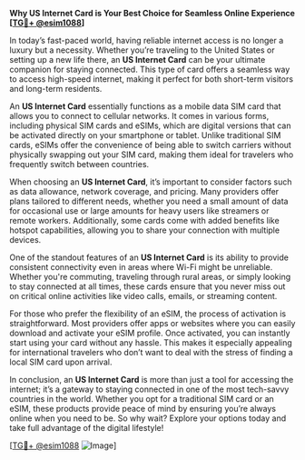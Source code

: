 **Why US Internet Card is Your Best Choice for Seamless Online Experience [[TG💪+ @esim1088](https://t.me/s/esim1088)]**

In today’s fast-paced world, having reliable internet access is no longer a luxury but a necessity. Whether you’re traveling to the United States or setting up a new life there, an **US Internet Card** can be your ultimate companion for staying connected. This type of card offers a seamless way to access high-speed internet, making it perfect for both short-term visitors and long-term residents.

An **US Internet Card** essentially functions as a mobile data SIM card that allows you to connect to cellular networks. It comes in various forms, including physical SIM cards and eSIMs, which are digital versions that can be activated directly on your smartphone or tablet. Unlike traditional SIM cards, eSIMs offer the convenience of being able to switch carriers without physically swapping out your SIM card, making them ideal for travelers who frequently switch between countries.

When choosing an **US Internet Card**, it’s important to consider factors such as data allowance, network coverage, and pricing. Many providers offer plans tailored to different needs, whether you need a small amount of data for occasional use or large amounts for heavy users like streamers or remote workers. Additionally, some cards come with added benefits like hotspot capabilities, allowing you to share your connection with multiple devices.

One of the standout features of an **US Internet Card** is its ability to provide consistent connectivity even in areas where Wi-Fi might be unreliable. Whether you're commuting, traveling through rural areas, or simply looking to stay connected at all times, these cards ensure that you never miss out on critical online activities like video calls, emails, or streaming content.

For those who prefer the flexibility of an eSIM, the process of activation is straightforward. Most providers offer apps or websites where you can easily download and activate your eSIM profile. Once activated, you can instantly start using your card without any hassle. This makes it especially appealing for international travelers who don’t want to deal with the stress of finding a local SIM card upon arrival.

In conclusion, an **US Internet Card** is more than just a tool for accessing the internet; it’s a gateway to staying connected in one of the most tech-savvy countries in the world. Whether you opt for a traditional SIM card or an eSIM, these products provide peace of mind by ensuring you’re always online when you need to be. So why wait? Explore your options today and take full advantage of the digital lifestyle!

[[TG💪+ @esim1088](https://t.me/s/esim1088) ![Image](https://i.postimg.cc/Y0z9fWf4/image.png)]